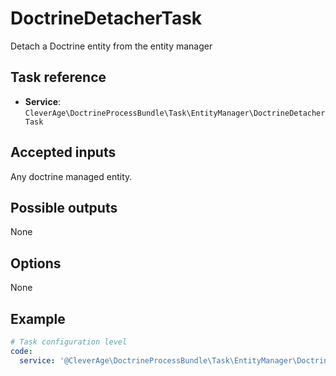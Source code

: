 DoctrineDetacherTask
====================

Detach a Doctrine entity from the entity manager

Task reference
--------------

* **Service**: `CleverAge\DoctrineProcessBundle\Task\EntityManager\DoctrineDetacherTask`

Accepted inputs
---------------

Any doctrine managed entity.

Possible outputs
----------------

None

Options
-------

None

Example
-------

```yaml
# Task configuration level
code:
  service: '@CleverAge\DoctrineProcessBundle\Task\EntityManager\DoctrineDetacherTask'
```